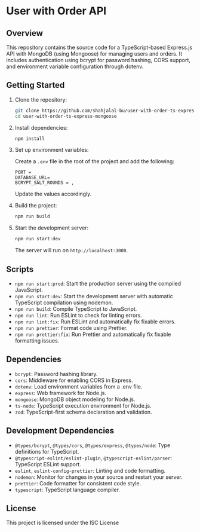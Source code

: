 # User with Order API

## Overview

This repository contains the source code for a TypeScript-based Express.js API with MongoDB (using Mongoose) for managing users and orders. It includes authentication using bcrypt for password hashing, CORS support, and environment variable configuration through dotenv.

## Getting Started

1. Clone the repository:

   ```bash
   git clone https://github.com/shahjalal-bu/user-with-order-ts-express-mongoose.git
   cd user-with-order-ts-express-mongoose
   ```

2. Install dependencies:

   ```bash
   npm install
   ```

3. Set up environment variables:

   Create a `.env` file in the root of the project and add the following:

   ```env
   PORT =
   DATABASE_URL=
   BCRYPT_SALT_ROUNDS = ,
   ```

   Update the values accordingly.

4. Build the project:

   ```bash
   npm run build
   ```

5. Start the development server:

   ```bash
   npm run start:dev
   ```

   The server will run on `http://localhost:3000`.

## Scripts

- `npm run start:prod`: Start the production server using the compiled JavaScript.
- `npm run start:dev`: Start the development server with automatic TypeScript compilation using nodemon.
- `npm run build`: Compile TypeScript to JavaScript.
- `npm run lint`: Run ESLint to check for linting errors.
- `npm run lint:fix`: Run ESLint and automatically fix fixable errors.
- `npm run prettier`: Format code using Prettier.
- `npm run prettier:fix`: Run Prettier and automatically fix fixable formatting issues.

## Dependencies

- `bcrypt`: Password hashing library.
- `cors`: Middleware for enabling CORS in Express.
- `dotenv`: Load environment variables from a .env file.
- `express`: Web framework for Node.js.
- `mongoose`: MongoDB object modeling for Node.js.
- `ts-node`: TypeScript execution environment for Node.js.
- `zod`: TypeScript-first schema declaration and validation.

## Development Dependencies

- `@types/bcrypt`, `@types/cors`, `@types/express`, `@types/node`: Type definitions for TypeScript.
- `@typescript-eslint/eslint-plugin`, `@typescript-eslint/parser`: TypeScript ESLint support.
- `eslint`, `eslint-config-prettier`: Linting and code formatting.
- `nodemon`: Monitor for changes in your source and restart your server.
- `prettier`: Code formatter for consistent code style.
- `typescript`: TypeScript language compiler.

## License

This project is licensed under the ISC License


